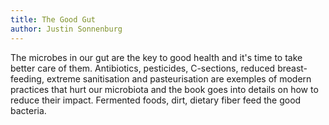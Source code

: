 ```yaml
---
title: The Good Gut
author: Justin Sonnenburg
---
```


The microbes in our gut are the key to good health and it's time to take better care of them. Antibiotics, pesticides, C-sections, reduced breast-feeding, extreme sanitisation and pasteurisation are exemples of modern practices that hurt our microbiota and the book goes into details on how to reduce their impact. Fermented foods, dirt, dietary fiber feed the good bacteria.
